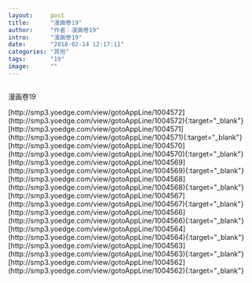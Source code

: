 ```yaml
---
layout:     post
title:      "漫画卷19"
author:     "作者：漫画卷19"
intro:      "漫画卷19"
date:       "2018-02-14 12:17:11"
categories: "其他"
tags:       "19"
image:      ""
---
```

<div style="text-align: center">
<p><img src=""/></p>
</div>
<p class="post-meta">
<span>漫画卷19</span>
</p>
[http://smp3.yoedge.com/view/gotoAppLine/1004572](http://smp3.yoedge.com/view/gotoAppLine/1004572){:target="_blank"}
[http://smp3.yoedge.com/view/gotoAppLine/1004571](http://smp3.yoedge.com/view/gotoAppLine/1004571){:target="_blank"}
[http://smp3.yoedge.com/view/gotoAppLine/1004570](http://smp3.yoedge.com/view/gotoAppLine/1004570){:target="_blank"}
[http://smp3.yoedge.com/view/gotoAppLine/1004569](http://smp3.yoedge.com/view/gotoAppLine/1004569){:target="_blank"}
[http://smp3.yoedge.com/view/gotoAppLine/1004568](http://smp3.yoedge.com/view/gotoAppLine/1004568){:target="_blank"}
[http://smp3.yoedge.com/view/gotoAppLine/1004567](http://smp3.yoedge.com/view/gotoAppLine/1004567){:target="_blank"}
[http://smp3.yoedge.com/view/gotoAppLine/1004566](http://smp3.yoedge.com/view/gotoAppLine/1004566){:target="_blank"}
[http://smp3.yoedge.com/view/gotoAppLine/1004564](http://smp3.yoedge.com/view/gotoAppLine/1004564){:target="_blank"}
[http://smp3.yoedge.com/view/gotoAppLine/1004563](http://smp3.yoedge.com/view/gotoAppLine/1004563){:target="_blank"}
[http://smp3.yoedge.com/view/gotoAppLine/1004562](http://smp3.yoedge.com/view/gotoAppLine/1004562){:target="_blank"}


